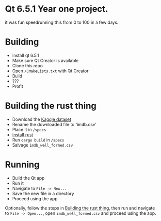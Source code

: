 # Qt 6.5.1 Year one project.

it was fun speedrunning this from 0 to 100 in a few days.

# Building

- Install qt 6.5.1
- Make sure Qt Creator is available
- Clone this repo
- Open `/CMakeLists.txt` with Qt Creator
- Build
- ???
- Profit

# Building the rust thing

<div id="building-rust" />

- Download the [Kaggle dataset](https://www.kaggle.com/datasets/mazenramadan/imdb-most-popular-films-and-series)
- Rename the downloaded file to 'imdb.csv'
- Place it in `/specs`
- [Install rust](https://www.rust-lang.org/tools/install)
- Run `cargo build` in `/specs`
- Salvage `imdb_well_formed.csv`

# Running

- Build the Qt app
- Run it
- Navigate to `File -> New...`
- Save the new file in a directory
- Proceed using the app

Optionally, follow the steps in [Building the rust thing](#building-rust), then run and navigate to `File -> Open...`, open `imdb_well_formed.csv` and proceed using the app.

